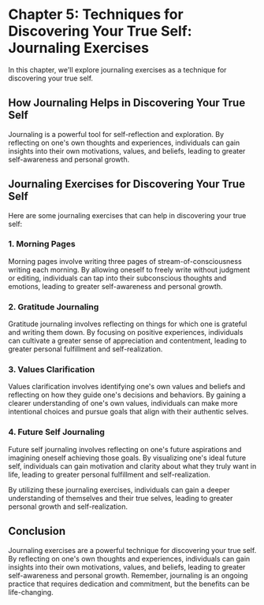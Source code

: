 Chapter 5: Techniques for Discovering Your True Self: Journaling Exercises
==========================================================================

In this chapter, we'll explore journaling exercises as a technique for discovering your true self.

How Journaling Helps in Discovering Your True Self
--------------------------------------------------

Journaling is a powerful tool for self-reflection and exploration. By reflecting on one's own thoughts and experiences, individuals can gain insights into their own motivations, values, and beliefs, leading to greater self-awareness and personal growth.

Journaling Exercises for Discovering Your True Self
---------------------------------------------------

Here are some journaling exercises that can help in discovering your true self:

### 1. Morning Pages

Morning pages involve writing three pages of stream-of-consciousness writing each morning. By allowing oneself to freely write without judgment or editing, individuals can tap into their subconscious thoughts and emotions, leading to greater self-awareness and personal growth.

### 2. Gratitude Journaling

Gratitude journaling involves reflecting on things for which one is grateful and writing them down. By focusing on positive experiences, individuals can cultivate a greater sense of appreciation and contentment, leading to greater personal fulfillment and self-realization.

### 3. Values Clarification

Values clarification involves identifying one's own values and beliefs and reflecting on how they guide one's decisions and behaviors. By gaining a clearer understanding of one's own values, individuals can make more intentional choices and pursue goals that align with their authentic selves.

### 4. Future Self Journaling

Future self journaling involves reflecting on one's future aspirations and imagining oneself achieving those goals. By visualizing one's ideal future self, individuals can gain motivation and clarity about what they truly want in life, leading to greater personal fulfillment and self-realization.

By utilizing these journaling exercises, individuals can gain a deeper understanding of themselves and their true selves, leading to greater personal growth and self-realization.

Conclusion
----------

Journaling exercises are a powerful technique for discovering your true self. By reflecting on one's own thoughts and experiences, individuals can gain insights into their own motivations, values, and beliefs, leading to greater self-awareness and personal growth. Remember, journaling is an ongoing practice that requires dedication and commitment, but the benefits can be life-changing.
